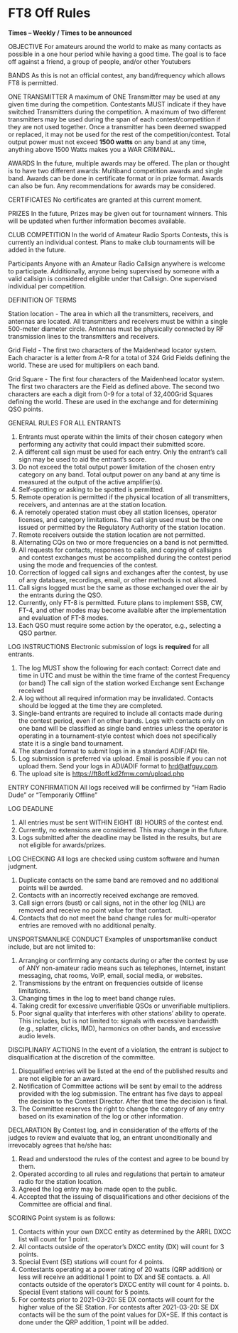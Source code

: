 # FT8 Off Rules

**Times – Weekly / Times to be announced**

OBJECTIVE
For amateurs around the world to make as many contacts as possible in a one hour period while having a good time. The goal is to face off against a friend, a group of people, and/or other Youtubers

BANDS
As this is not an official contest, any band/frequency which allows FT8 is permitted.

ONE TRANSMITTER
A maximum of ONE Transmitter may be used at any given time during the competition. Contestants MUST indicate if they have switched Transmitters during the competition. A maximum of two different transmitters may be used during the span of each contest/competition if they are not used together. Once a transmitter has been deemed swapped or replaced, it may not be used for the rest of the competition/contest. Total output power must not exceed **1500 watts** on any band at any time, anything above 1500 Watts makes you a WAR CRIMINAL.

AWARDS
In the future, multiple awards may be offered. The plan or thought is to have two different awards: Multiband competition awards and single band. Awards can be done in certificate format or in prize format. Awards can also be fun. Any recommendations for awards may be considered.

CERTIFICATES
No certificates are granted at this current moment.

PRIZES
In the future, Prizes may be given out for tournament winners. This will be updated when further information becomes available.

CLUB COMPETITION
In the world of Amateur Radio Sports Contests, this is currently an individual contest. Plans to make club tournaments will be added in the future.

Participants
Anyone with an Amateur Radio Callsign anywhere is welcome to participate. Additionally, anyone being supervised by someone with a valid callsign is considered eligible under that Callsign. One supervised individual per competition.

DEFINITION OF TERMS

Station location - The area in which all the transmitters, receivers, and antennas are located. All transmitters and receivers must be within a single 500-meter diameter circle. Antennas must be physically connected by RF transmission lines to the transmitters and receivers.

Grid Field - The first two characters of the Maidenhead locator system. Each character is a letter from A-R for a total of 324 Grid Fields defining the world. These are used for multipliers on each band.

Grid Square - The first four characters of the Maidenhead locator system. The first two characters are the Field as defined above. The second two characters are each a digit from 0-9 for a total of 32,400Grid Squares defining the world. These are used in the exchange and for determining QSO points.

GENERAL RULES FOR ALL ENTRANTS

  1. Entrants must operate within the limits of their chosen category when performing any activity that could impact their submitted score.
  2. A different call sign must be used for each entry. Only the entrant’s call sign may be used to aid the entrant’s score.
  3. Do not exceed the total output power limitation of the chosen entry category on any band. Total output power on any band at any time is measured at the output of the active amplifier(s).
  4. Self-spotting or asking to be spotted is permitted.
  5. Remote operation is permitted if the physical location of all transmitters, receivers, and antennas are at the station location.
  6. A remotely operated station must obey all station licenses, operator licenses, and category limitations. The call sign used must be the one issued or permitted by the Regulatory Authority of the station location.
  7. Remote receivers outside the station location are not permitted.
  8. Alternating CQs on two or more frequencies on a band is not permitted.
  9. All requests for contacts, responses to calls, and copying of callsigns and contest exchanges must be accomplished during the contest period using the mode and frequencies of the contest.
  10. Correction of logged call signs and exchanges after the contest, by use of any database, recordings, email, or other methods is not allowed.
  11. Call signs logged must be the same as those exchanged over the air by the entrants during the QSO.
  12. Currently, only FT-8 is permitted. Future plans to implement SSB, CW, FT-4, and other modes may become available after the implementation and evaluation of FT-8 modes.
  13. Each QSO must require some action by the operator, e.g., selecting a QSO partner.

LOG INSTRUCTIONS
Electronic submission of logs is **required** for all entrants.

  1. The log MUST show the following for each contact:
        Correct date and time in UTC and must be within the time frame of the contest
        Frequency (or band)
        The call sign of the station worked
        Exchange sent
        Exchange received
  2. A log without all required information may be invalidated. Contacts should be logged at the time they are completed.
  3. Single-band entrants are required to include all contacts made during the contest period, even if on other bands. Logs with contacts only on one band will be classified as single band entries unless the operator is operating in a tournament-style contest which does not specifically state it is a single band tournament.
  4. The standard format to submit logs in in a standard ADIF/ADI file.
  5. Log submission is preferred via upload. Email is possible if you can not upload them. Send your logs in ADI/ADIF format to hrd@atfguy.com.
  6. The upload site is https://ft8off.kd2fmw.com/upload.php

ENTRY CONFIRMATION
All logs received will be confirmed by “Ham Radio Dude” or “Temporarily Offline”

LOG DEADLINE

  1. All entries must be sent WITHIN EIGHT (8) HOURS of the contest end.
  2. Currently, no extensions are considered. This may change in the future.
  3. Logs submitted after the deadline may be listed in the results, but are not eligible for awards/prizes.

LOG CHECKING
All logs are checked using custom software and human judgment.

  1. Duplicate contacts on the same band are removed and no additional points will be awrded.
  2. Contacts with an incorrectly received exchange are removed.
  3. Call sign errors (bust) or call signs, not in the other log (NIL) are removed and receive no point value for that contact.
  4. Contacts that do not meet the band change rules for multi-operator entries are removed with no additional penalty.

UNSPORTSMANLIKE CONDUCT
Examples of unsportsmanlike conduct include, but are not limited to:

  1. Arranging or confirming any contacts during or after the contest by use of ANY non-amateur radio means such as telephones, Internet, instant messaging, chat rooms, VoIP, email, social media, or websites.
  2. Transmissions by the entrant on frequencies outside of license limitations.
  3. Changing times in the log to meet band change rules.
  4. Taking credit for excessive unverifiable QSOs or unverifiable multipliers.
  5. Poor signal quality that interferes with other stations’ ability to operate. This includes, but is not limited to: signals with excessive bandwidth (e.g., splatter, clicks, IMD), harmonics on other bands, and excessive audio levels.

DISCIPLINARY ACTIONS
In the event of a violation, the entrant is subject to disqualification at the discretion of the committee.

  1. Disqualified entries will be listed at the end of the published results and are not eligible for an award.
  2. Notification of Committee actions will be sent by email to the address provided with the log submission. The entrant has five days to appeal the decision to the Contest Director. After that time the decision is final.
  3. The Committee reserves the right to change the category of any entry based on its examination of the log or other information.

DECLARATION
By Contest log, and in consideration of the efforts of the judges to review and evaluate that log, an entrant unconditionally and irrevocably agrees that he/she has:
  1. Read and understood the rules of the contest and agree to be bound by them.
  2. Operated according to all rules and regulations that pertain to amateur radio for the station location.
  3. Agreed the log entry may be made open to the public.
  4. Accepted that the issuing of disqualifications and other decisions of the Committee are official and final.

SCORING
Point system is as follows:

  1. Contacts within your own DXCC entity as determined by the ARRL DXCC list will count for 1 point.
  2. All contacts outside of the operator’s DXCC entity (DX) will count for 3 points.
  3. Special Event (SE) stations will count for 4 points.
  4. Contestants operating at a power rating of 20 watts (QRP addition) or less will receive an additional 1 point to DX and SE contacts.
      a. All contacts outside of the operator’s DXCC entity will count for 4 points.
      b. Special Event stations will count for 5 points.
  5. For contests prior to 2021-03-20: SE DX contacts will count for the higher value of the SE Station.
     For contests after 2021-03-20: SE DX contacts will be the sum of the point values for DX+SE. If this contact is done under the QRP addition, 1 point will be added.

